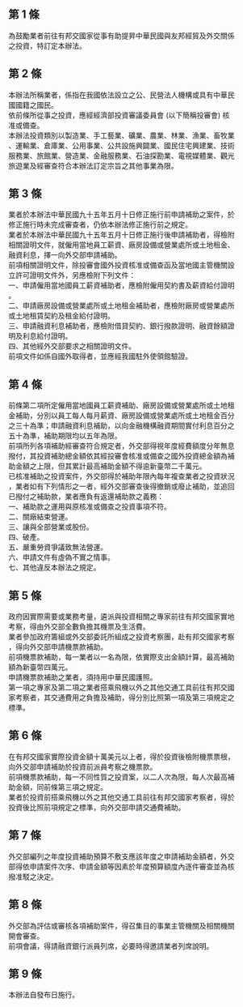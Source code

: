 第 1 條
-------
為鼓勵業者前往有邦交國家從事有助提昇中華民國與友邦經貿及外交關係  
之投資，特訂定本辦法。

第 2 條
-------
本辦法所稱業者，係指在我國依法設立之公、民營法人機構或具有中華民  
國國籍之國民。  
依前條所從事之投資，應經經濟部投資審議委員會 (以下簡稱投審會) 核  
准或備查。  
本辦法投資類別以製造業、手工藝業、礦業、農業、林業、漁業、畜牧業  
、運輸業、倉庫業、公用事業、公共設施興闢業、國民住宅興建業、技術  
服務業、旅館業、營造業、金融服務業、石油探勘業、電視媒體業、觀光  
旅遊業及經審查符合本辦法訂定宗旨之其他事業為限。

第 3 條
-------
業者於本辦法中華民國九十五年五月十日修正施行前申請補助之案件，於  
修正施行時未完成審查者，仍依本辦法修正施行前之規定。  
業者於本辦法中華民國九十五年五月十日修正施行後申請補助者，得檢附  
相關證明文件，就僱用當地員工薪資、廠房設備或營業處所或土地租金、  
融資利息，擇一向外交部申請補助。  
前項相關證明文件，除投審會國外投資核准或備查函及當地國主管機關設  
立許可證明文件外，另應檢附下列文件：  
一、申請僱用當地國員工薪資補助者，應檢附僱用契約書及薪資給付證明  
    。  
二、申請廠房設備或營業處所或土地租金補助者，應檢附廠房或營業處所  
    或土地租賃契約及租金給付證明。  
三、申請融資利息補助者，應檢附借貸契約、銀行撥款證明、融資餘額證  
    明及利息給付證明。  
四、其他經外交部要求之相關證明文件。   
前項文件如係自國外取得者，並應經我國駐外使領館驗證。

第 4 條
-------
前條第二項所定僱用當地國員工薪資補助、廠房設備或營業處所或土地租  
金補助，分別以員工每人每月薪資、廠房設備或營業處所或土地租金百分  
之三十為準；申請融資利息補助，以向金融機構融資期間實付利息百分之  
五十為準，補助期限均以五年為限。  
前項所列各項補助經審查符合規定者，外交部得視年度經費額度分年無息  
撥付，其投資補助總金額依其經投審會核准或備查之國外投資總金額為補  
助金額之上限，但其累計最高補助金額不得逾新臺幣二千萬元。  
已核准補助之投資案件，外交部得於補助年限內每年複查業者之投資狀況  
，業者如有下列情形之一者，經外交部審查後得撤銷或廢止補助，並追回  
已撥付之補助款，業者應負有返還補助款之義務：  
一、補助款之運用與原核准或備查之投資事項不符。  
二、關廠結束營運。  
三、讓與全部營業或股份。  
四、破產。  
五、嚴重勞資爭議致無法營運。  
六、申請文件有虛偽不實之情事。   
七、其他違反本辦法之規定。

第 5 條
-------
政府因實際需要或業務考量，遴派與投資相關之專家前往有邦交國家實地  
考察，得由外交部全數負擔其機票及生活費。  
業者參加政府籌組或外交部委託所組成之投資考察團，赴有邦交國家考察  
，得向外交部申請機票款補助。  
前項機票款補助，每一業者以一名為限，依實際支出金額計算，最高補助  
額為新臺幣四萬元。  
申請機票款補助之業者，須持用中華民國護照。  
第一項之專家及第二項之業者搭乘飛機以外之其他交通工具前往有邦交國  
家考察者，其交通費用之負擔及補助，得分別比照第一項及第三項規定之  
標準。

第 6 條
-------
在有邦交國家實際投資金額十萬美元以上者，得於投資後檢附機票票根，  
向外交部申請補助於投資前派員考察之機票款。  
前項機票款補助，每一不同性質之投資案，以二人次為限，每人次最高補  
助金額，同前條第三項之規定。  
業者於投資前搭乘飛機以外之其他交通工具前往有邦交國家考察者，得於  
投資後比照前項規定之標準，向外交部申請交通費補助。

第 7 條
-------
外交部編列之年度投資補助預算不敷支應該年度之申請補助金額者，外交  
部得依申請案件次序、申請金額等因素於年度預算額度內逐件審查並為核  
撥准駁之決定。

第 8 條
-------
外交部為評估或審核各項補助案件，得召集目的事業主管機關及相關機關  
開會審查。  
前項會議，得請融資銀行派員列席，必要時得邀請業者列席說明。

第 9 條
-------
本辦法自發布日施行。

